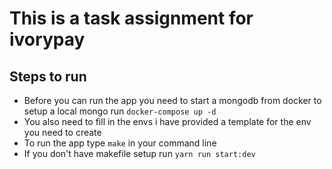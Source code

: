 # This is a task assignment for ivorypay

## Steps to run

- Before you can run the app you need to start a mongodb from docker to setup a local mongo run `docker-compose up -d`
- You also need to fill in the envs i have provided a template for the env you need to create
- To run the app type `make` in your command line
- If you don't have makefile setup run `yarn run start:dev`

